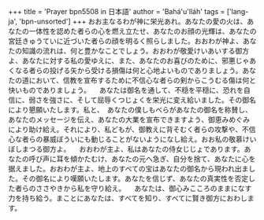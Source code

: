 +++
title = 'Prayer bpn5508 in 日本語'
author = 'Bahá'u'lláh'
tags = ['lang-ja', 'bpn-unsorted']
+++
おお主なるわが神に栄光あれ。あなたの愛の火は、あなたの一体性を認めた者らの心を燃え立たせ、あなたのお顔の光輝は、あなたの宮廷きゅうていに近づいた者らの顔を明るく照らしました。おおわが神よ、あなたの知識の流れは、何と豊かなことでしょう。おおわが敬愛けいあいする御方よ、あなたに対する私の愛ゆえに、また、あなたのお喜びのために、邪悪じゃあくなる者らの投げる矢から受ける損傷は何と心地よいものでありましょう。あなたの道において、信教を宣布するために不信心な者らの剣からこうむる傷は何と快いものでありましょう。
　あなたは御名を通して、不穏を平穏に、恐れを自信に、弱さを強さに、そして屈辱くつじょくを栄光に変え給いました。その御名により懇願いたします。私と、　あなたの僕しもべらがあなたの御名を称賛し、　あなたのメッセージを伝え、あなたの大業を宣布できますよう、御恵みめぐみにより助け給え。それにより、私どもが、御教えに背そむく者らの攻撃や、不信心な者らの暴威ぼういにも動じることがないようになし給え。おお私の敬慕けいぼしまつる御方よ。
　おおわが主よ、私はあなたの侍女じじょであります。あなたの呼び声に耳を傾かたむけ、あなたの元へ急ぎ、自分を捨て、あなたに心を据えました。おおわが主よ、地上のすべての宝はあなたの御名から現われ出ました。その御名により嘆願いたします。あなたを信じず、あなたの真実性を否定した者らのささやきから私を守り給え。
　あなたは、御心みこころのままになす力を持ち給う。まことにあなたは、すべてを知り、すべてに賢き御方におわします。

